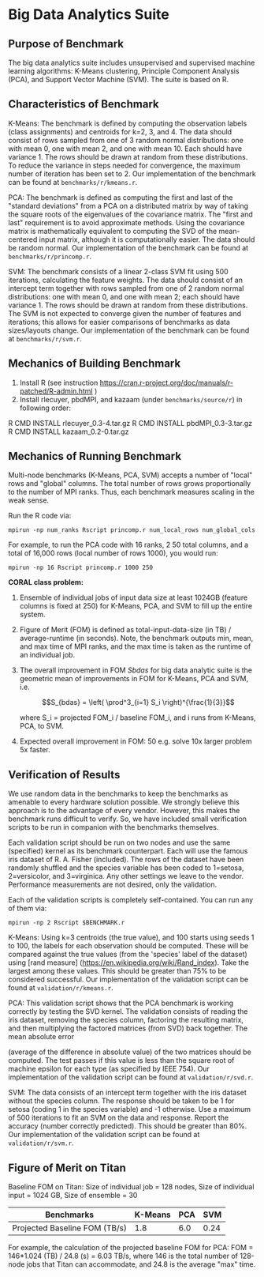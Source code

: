 # Big Data Analytics Suite 

## Purpose of Benchmark

The big data analytics suite includes unsupervised and supervised machine learning algorithms: K-Means clustering, Principle Component Analysis (PCA), and Support Vector Machine (SVM). The suite is based on R. 

## Characteristics of Benchmark

K-Means: The benchmark is defined by computing the observation labels (class assignments) and centroids for k=2, 3, and 4. The data should consist of rows sampled from one of 3 random normal distributions: one with mean 0, one with mean 2, and one with mean 10. Each should have variance 1. The rows should be drawn at random from these distributions. To reduce the variance in steps needed for convergence, the maximum number of iteration has been set to 2. Our implementation of the benchmark can be found at `benchmarks/r/kmeans.r`. 

PCA: The benchmark is defined as computing the first and last of the "standard deviations" from a PCA on a distributed matrix by way of taking the square roots of the eigenvalues of the covariance matrix. The "first and last" requirement is to avoid approximate methods. Using the covariance matrix is mathematically equivalent to computing the SVD of the mean-centered input matrix, although it is computationally easier. The data should be random normal. Our implementation of the benchmark can be found at `benchmarks/r/princomp.r`.

SVM: The benchmark consists of a linear 2-class SVM fit using 500 iterations, calculating the feature weights. The data should consist of an intercept term together with rows sampled from one of 2 random normal distributions: one with mean 0, and one with mean 2; each should have variance 1. The rows should be drawn at random from these distributions. The SVM is not expected to converge given the number of features and iterations; this allows for easier comparisons of benchmarks as data sizes/layouts change. Our implementation of the benchmark can be found at `benchmarks/r/svm.r`.

## Mechanics of Building Benchmark

1. Install R (see instruction https://cran.r-project.org/doc/manuals/r-patched/R-admin.html )
2. Install rlecuyer, pbdMPI, and kazaam (under `benchmarks/source/r`) in following order:

  R CMD INSTALL rlecuyer_0.3-4.tar.gz
  R CMD INSTALL pbdMPI_0.3-3.tar.gz
  R CMD INSTALL kazaam_0.2-0.tar.gz

## Mechanics of Running Benchmark 

Multi-node benchmarks (K-Means, PCA, SVM) accepts a number of "local" rows and "global" columns. The total number of rows grows proportionally to the number of MPI ranks. Thus, each benchmark measures scaling in the weak sense.

Run the R code via:

```
mpirun -np num_ranks Rscript princomp.r num_local_rows num_global_cols
```

For example, to run the PCA code with 16 ranks, 2 50 total columns, and a total of 16,000 rows (local number of rows 1000), you would run:

```
mpirun -np 16 Rscript princomp.r 1000 250 
```

**CORAL class problem:**

1. Ensemble of individual jobs of input data size at least 1024GB (feature columns is fixed at 250) for K-Means, PCA, and SVM to fill up the entire system.
2. Figure of Merit (FOM) is defined as total-input-data-size (in TB) / average-runtime (in seconds). Note, the benchmark outputs min, mean, and max time of MPI ranks, and the max time is taken as the runtime of an individual job. 
3. The overall improvement in FOM _Sbdas_ for big data analytic suite is the geometric mean of improvements in FOM for K-Means, PCA and SVM, i.e. 
    
    $$S_{bdas} = \left( \prod^3_{i=1} S_i \right)^{\frac{1}{3}}$$
    
    where S_i = projected FOM_i / baseline FOM_i, and i runs from K-Means, PCA, to SVM. 

4. Expected overall improvement in FOM: 50 e.g. solve 10x larger problem 5x faster.

## Verification of Results 

We use random data in the benchmarks to keep the benchmarks as amenable to every hardware solution possible. We strongly believe this approach is to the advantage of every vendor. However, this makes the benchmark runs difficult to verify. So, we have included small verification scripts to be run in companion with the benchmarks themselves.

Each validation script should be run on two nodes and use the same (specified) kernel as its benchmark counterpart. Each will use the famous iris dataset of R. A. Fisher (included). The rows of the dataset have been randomly shuffled and the species variable has been coded to 1=setosa, 2=versicolor, and 3=virginica. Any other settings we leave to the vendor. Performance measurements are not desired, only the validation.

Each of the validation scripts is completely self-contained. You can run any of them via:

```
mpirun -np 2 Rscript $BENCHMARK.r
```

K-Means: Using k=3 centroids (the true value), and 100 starts using seeds 1 to 100, the labels for each observation should be computed. These will be compared against the true values (from the 'species' label of the dataset) using [rand measure] (https://en.wikipedia.org/wiki/Rand_index). Take the largest among these values. This should be greater than 75% to be considered successful. Our implementation of the validation script can be found at `validation/r/kmeans.r`.

PCA: This validation script shows that the PCA benchmark is working correctly by testing the SVD kernel. The validation consists of reading the iris dataset, removing the species column, factoring the resulting matrix, and then multiplying the factored matrices (from SVD) back together. The mean absolute error 


(average of the difference in absolute value) of the two matrices should be computed. The test passes if this value is less than the square root of machine epsilon for each type (as specified by IEEE 754). Our 
implementation of the validation script can be found at `validation/r/svd.r`.

SVM: The data consists of an intercept term together with the iris dataset without the species column. The response should be taken to be 1 for setosa (coding 1 in the species variable) and -1 otherwise. Use a maximum of 500 iterations to fit an SVM on the data and response. Report the accuracy (number correctly predicted). This should be greater than 80%. Our implementation of the validation script can be found at `validation/r/svm.r`.

## Figure of Merit on Titan 

Baseline FOM on Titan: Size of individual job = 128 nodes, Size of individual input = 1024 GB, Size of ensemble = 30 

| Benchmarks | K-Means | PCA | SVM |
|------------|---------|-----|-----|
| Projected Baseline FOM (TB/s) | 1.8 | 6.0 | 0.24 |

For example, the calculation of the projected baseline FOM for PCA: FOM = 146*1.024 (TB) / 24.8 (s) = 6.03 TB/s, where 146 is the total number of 128-node jobs that Titan can accommodate, and 24.8 is the average "max" time. 
